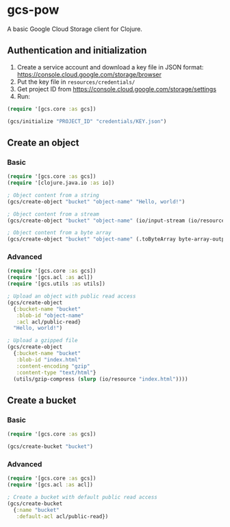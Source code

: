 # gcs-pow
A basic Google Cloud Storage client for Clojure.

## Authentication and initialization
1. Create a service account and download a key file in JSON format: https://console.cloud.google.com/storage/browser
2. Put the key file in `resources/credentials/`
3. Get project ID from https://console.cloud.google.com/storage/settings
4. Run:  
```clojure
(require '[gcs.core :as gcs])

(gcs/initialize "PROJECT_ID" "credentials/KEY.json")
```

## Create an object
### Basic
```clojure
(require '[gcs.core :as gcs])
(require '[clojure.java.io :as io])

; Object content from a string
(gcs/create-object "bucket" "object-name" "Hello, world!")

; Object content from a stream
(gcs/create-object "bucket" "object-name" (io/input-stream (io/resource "index.html")))

; Object content from a byte array
(gcs/create-object "bucket" "object-name" (.toByteArray byte-array-output-stream)
```

### Advanced
```clojure
(require '[gcs.core :as gcs])
(require '[gcs.acl :as acl])
(require '[gcs.utils :as utils])

; Upload an object with public read access
(gcs/create-object
  {:bucket-name "bucket"
   :blob-id "object-name"
   :acl acl/public-read}
  "Hello, world!")

; Upload a gzipped file
(gcs/create-object
  {:bucket-name "bucket"
   :blob-id "index.html"
   :content-encoding "gzip"
   :content-type "text/html"}
  (utils/gzip-compress (slurp (io/resource "index.html"))))
```

## Create a bucket
### Basic
```clojure
(require '[gcs.core :as gcs])

(gcs/create-bucket "bucket")
```

### Advanced
```clojure
(require '[gcs.core :as gcs])
(require '[gcs.acl :as acl])

; Create a bucket with default public read access
(gcs/create-bucket
  {:name "bucket"
   :default-acl acl/public-read})
```
